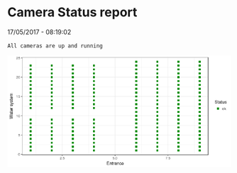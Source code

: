 Camera Status report
================
17/05/2017 - 08:19:02

    All cameras are up and running

![](camreport_files/figure-markdown_github/unnamed-chunk-2-1.png)
